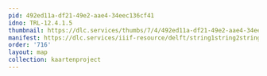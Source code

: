 ```yaml
---
pid: 492ed11a-df21-49e2-aae4-34eec136cf41
idno: TRL-12.4.1.5
thumbnail: https://dlc.services/thumbs/7/4/492ed11a-df21-49e2-aae4-34eec136cf41/full/400,339/0/default.jpg
manifest: https://dlc.services/iiif-resource/delft/string1string2string3/kaartenproject-2007/TRL-12.4.1.5
order: '716'
layout: map
collection: kaartenproject
---
```

